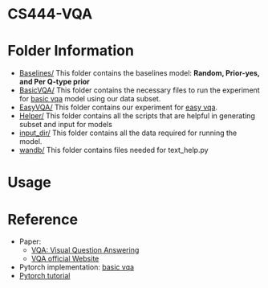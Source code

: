 # CS444-VQA
# Folder Information
- [Baselines/](./Baselines/) This folder contains the baselines model: **Random, Prior-yes, and Per Q-type prior**
- [BasicVQA/](./BasicVQA/) This folder contains the necessary files to run the experiment for [basic vqa](https://github.com/tbmoon/basic_vqa.git) model using our data subset.
- [EasyVQA/](./EasyVQA/) This folder contains our experiment for [easy vqa](https://github.com/vzhou842/easy-VQA).
- [Helper/](./Helper/) This folder contains all the scripts that are helpful in generating subset and input for models
- [input_dir/](./input_dir/) This folder contains all the data required for running the model.
- [wandb/](./wandb/) This folder contains files needed for text_help.py
# Usage

# Reference
- Paper: 
    - [VQA: Visual Question Answering](https://arxiv.org/pdf/1505.00468.pdf)
    - [VQA official Website](https://visualqa.org/)
-  Pytorch implementation: [basic vqa](https://github.com/tbmoon/basic_vqa.git)
- [Pytorch tutorial](https://pytorch.org/tutorials/)